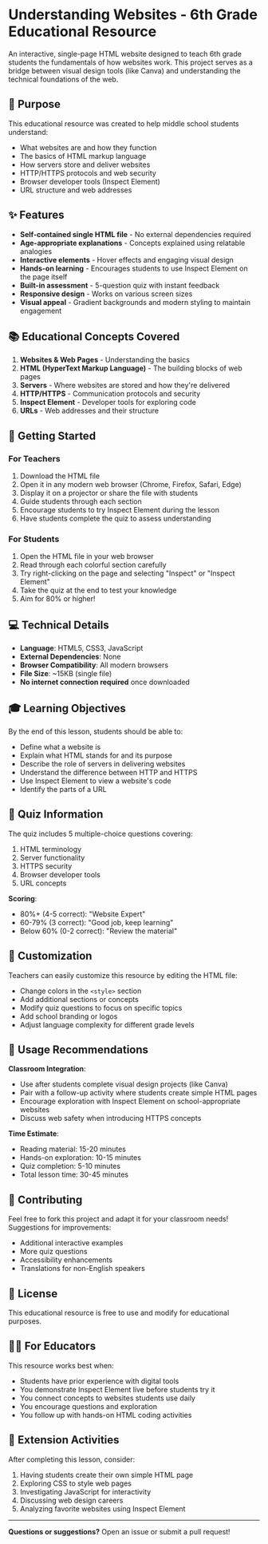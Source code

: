 # Understanding Websites - 6th Grade Educational Resource

An interactive, single-page HTML website designed to teach 6th grade students the fundamentals of how websites work. This project serves as a bridge between visual design tools (like Canva) and understanding the technical foundations of the web.

## 🎯 Purpose

This educational resource was created to help middle school students understand:
- What websites are and how they function
- The basics of HTML markup language
- How servers store and deliver websites
- HTTP/HTTPS protocols and web security
- Browser developer tools (Inspect Element)
- URL structure and web addresses

## ✨ Features

- **Self-contained single HTML file** - No external dependencies required
- **Age-appropriate explanations** - Concepts explained using relatable analogies
- **Interactive elements** - Hover effects and engaging visual design
- **Hands-on learning** - Encourages students to use Inspect Element on the page itself
- **Built-in assessment** - 5-question quiz with instant feedback
- **Responsive design** - Works on various screen sizes
- **Visual appeal** - Gradient backgrounds and modern styling to maintain engagement

## 📚 Educational Concepts Covered

1. **Websites & Web Pages** - Understanding the basics
2. **HTML (HyperText Markup Language)** - The building blocks of web pages
3. **Servers** - Where websites are stored and how they're delivered
4. **HTTP/HTTPS** - Communication protocols and security
5. **Inspect Element** - Developer tools for exploring code
6. **URLs** - Web addresses and their structure

## 🚀 Getting Started

### For Teachers

1. Download the HTML file
2. Open it in any modern web browser (Chrome, Firefox, Safari, Edge)
3. Display it on a projector or share the file with students
4. Guide students through each section
5. Encourage students to try Inspect Element during the lesson
6. Have students complete the quiz to assess understanding

### For Students

1. Open the HTML file in your web browser
2. Read through each colorful section carefully
3. Try right-clicking on the page and selecting "Inspect" or "Inspect Element"
4. Take the quiz at the end to test your knowledge
5. Aim for 80% or higher!

## 💻 Technical Details

- **Language**: HTML5, CSS3, JavaScript
- **External Dependencies**: None
- **Browser Compatibility**: All modern browsers
- **File Size**: ~15KB (single file)
- **No internet connection required** once downloaded

## 🎓 Learning Objectives

By the end of this lesson, students should be able to:
- Define what a website is
- Explain what HTML stands for and its purpose
- Describe the role of servers in delivering websites
- Understand the difference between HTTP and HTTPS
- Use Inspect Element to view a website's code
- Identify the parts of a URL

## 📝 Quiz Information

The quiz includes 5 multiple-choice questions covering:
1. HTML terminology
2. Server functionality
3. HTTPS security
4. Browser developer tools
5. URL concepts

**Scoring**:
- 80%+ (4-5 correct): "Website Expert"
- 60-79% (3 correct): "Good job, keep learning"
- Below 60% (0-2 correct): "Review the material"

## 🎨 Customization

Teachers can easily customize this resource by editing the HTML file:
- Change colors in the `<style>` section
- Add additional sections or concepts
- Modify quiz questions to focus on specific topics
- Add school branding or logos
- Adjust language complexity for different grade levels

## 📖 Usage Recommendations

**Classroom Integration**:
- Use after students complete visual design projects (like Canva)
- Pair with a follow-up activity where students create simple HTML pages
- Encourage exploration with Inspect Element on school-appropriate websites
- Discuss web safety when introducing HTTPS concepts

**Time Estimate**:
- Reading material: 15-20 minutes
- Hands-on exploration: 10-15 minutes
- Quiz completion: 5-10 minutes
- Total lesson time: 30-45 minutes

## 🤝 Contributing

Feel free to fork this project and adapt it for your classroom needs! Suggestions for improvements:
- Additional interactive examples
- More quiz questions
- Accessibility enhancements
- Translations for non-English speakers

## 📄 License

This educational resource is free to use and modify for educational purposes.

## 👩‍🏫 For Educators

This resource works best when:
- Students have prior experience with digital tools
- You demonstrate Inspect Element live before students try it
- You connect concepts to websites students use daily
- You encourage questions and exploration
- You follow up with hands-on HTML coding activities

## 🔗 Extension Activities

After completing this lesson, consider:
1. Having students create their own simple HTML page
2. Exploring CSS to style web pages
3. Investigating JavaScript for interactivity
4. Discussing web design careers
5. Analyzing favorite websites using Inspect Element

---

**Questions or suggestions?** Open an issue or submit a pull request!